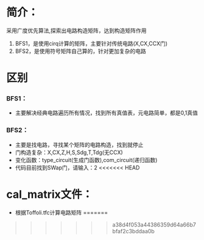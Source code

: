 # 简介：
采用广度优先算法,探索出电路构造矩阵，达到构造矩阵作用
1. BFS1，是使用cirq计算的矩阵，主要针对传统电路(X,CX,CCX门)
2. BFS2，是使用符号矩阵自己算的，针对更加复杂的电路

# 区别
### BFS1：
- 主要解决经典电路遍历所有情况，找到所有真值表，元电路简单，都是0,1真值

### BFS2：
- 主要是找电路，寻找某个矩阵的电路构造，找到就停止
- 门构造复杂：X,CX,Z,H,S,Sdg,T,Tdg(无CCX)
- 变化函数：type_circuit(生成门函数),com_circuit(递归函数)
- 代码目前找到SWap门，请输入：2
<<<<<<< HEAD

# cal_matrix文件：
- 根据Toffoli.tfc计算电路矩阵
=======
>>>>>>> a38d4f053a44386359d64a66b7bfaf2c3bddaa0b
